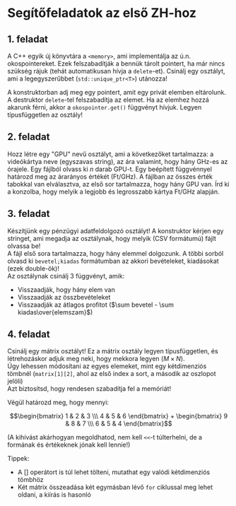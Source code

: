 # Segítőfeladatok az első ZH-hoz

## 1. feladat

A C++ egyik új könyvtára a `<memory>`, ami implementálja az ú.n. okospointereket. Ezek felszabadítják a bennük tárolt pointert, ha már nincs szükség rájuk (tehát automatikusan hívja a `delete`-et). Csinálj egy osztályt, ami a legegyszerűbbet (`std::unique_ptr<T>`) utánozza!

A konstruktorban adj meg egy pointert, amit egy privát elemben eltárolunk. A destruktor `delete`-tel felszabadítja az elemet. Ha az elemhez hozzá akarunk férni, akkor a `okospointer.get()` függvényt hívjuk. Legyen típusfüggetlen az osztály!

## 2. feladat

Hozz létre egy "GPU" nevű osztályt, ami a következőket tartalmazza: a videókártya neve (egyszavas string), az ára valamint, hogy hány GHz-es az órajele. Egy fájlból olvass ki $n$ darab GPU-t. Egy beépített függvénnyel határozd meg az árarányos értékét (Ft/GHz). A fájlban az összes érték tabokkal van elválasztva, az első sor tartalmazza, hogy hány GPU van. Írd ki a konzolba, hogy melyik a legjobb és legrosszabb kártya Ft/GHz alapján.

## 3. feladat

Készítjünk egy pénzügyi adatfeldolgozó osztályt! A konstruktor kérjen egy stringet, ami megadja az osztálynak, hogy melyik (CSV formátumú) fájlt olvassa be!  
A fájl első sora tartalmazza, hogy hány elemmel dolgozunk. A többi sorból olvasd ki `bevetel;kiadas` formátumban az akkori bevételeket, kiadásokat (ezek double-ök)!  
Az osztálynak csinálj 3 függvényt, amik:

- Visszaadják, hogy hány elem van
- Visszaadják az összbevételeket
- Visszaadják az átlagos profitot ($\sum bevetel - \sum kiadas\over{elemszam}$)

## 4. feladat

Csinálj egy mátrix osztályt! Ez a mátrix osztály legyen típusfüggetlen, és létrehozáskor adjuk meg neki, hogy mekkora legyen ($M \times N$).  
Úgy lehessen módosítani az egyes elemeket, mint egy kétdimenziós tömbnél (`matrix[1][2]`, ahol az első index a sort, a második az oszlopot jelöli)  
Azt biztosítsd, hogy rendesen szabadítja fel a memóriát!

Végül határozd meg, hogy mennyi:

$$\begin{bmatrix} 1 & 2 & 3 \\\
4 & 5 & 6
\end{bmatrix} +
\begin{bmatrix} 9 & 8 & 7 \\\
6 & 5 & 4
\end{bmatrix}$$

(A kihívást akárhogyan megoldhatod, nem kell `<<`-t túlterhelni, de a formának és értékeknek jónak kell lennie!)

Tippek:  

- A [] operátort is túl lehet tölteni, mutathat egy valódi kétdimenziós tömbhöz
- Két mátrix összeadása két egymásban lévő `for` ciklussal meg lehet oldani, a kiírás is hasonló
